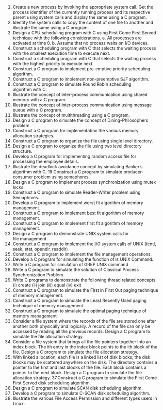 1. Create a new process by invoking the appropriate system call. Get the process identifier of the currently running process and its respective parent using system calls and display the same using a C program.
2. Identify the system calls to copy the content of one file to another and illustrate the same using a C program.
3. Design a CPU scheduling program with C using First Come First Served technique with the following considerations. 
a. All processes are activated at time 0. 
b. Assume that no process waits on I/O devices.
4. Construct a scheduling program with C that selects the waiting process with the smallest execution time to execute next.
5. Construct a scheduling program with C that selects the waiting process with the highest priority to execute next.
6. Construct a C program to implement pre-emptive priority scheduling algorithm.
7. Construct a C program to implement non-preemptive SJF algorithm.
8. Construct a C program to simulate Round Robin scheduling algorithm with C.
9. Illustrate the concept of inter-process communication using shared memory with a C program.  
10. Illustrate the concept of inter-process communication using message queue with a C program.  
11. Illustrate the concept of multithreading using a C program.
12. Design a C program to simulate the concept of Dining-Philosophers problem
13. Construct a C program for implementation the various memory allocation strategies.
14. Construct a C program to organize the file using single level directory.
15. Design a C program to organize the file using two level directory structure.
16. Develop a C program for implementing random access file for processing the employee details.
17. Illustrate the deadlock avoidance concept by simulating Banker’s algorithm with C. 
18 Construct a C program to simulate producer-consumer problem using semaphores.  
19. Design a C program to implement process synchronization using mutex locks.
20. Construct a C program to simulate Reader-Writer problem using Semaphores.
21. Develop a C program to implement worst fit algorithm of memory management.
22. Construct a C program to implement best fit algorithm of memory management.
23. Construct a C program to implement first fit algorithm of memory management.
24. Design a C program to demonstrate UNIX system calls for file management.
25. Construct a C program to implement the I/O system calls of UNIX (fcntl, seek, stat, opendir, readdir)
26. Construct a C program to implement the file management operations.
27. Develop a C program for simulating the function of ls UNIX Command.
28. Write a C program for simulation of GREP UNIX command
29. Write a C program to simulate the solution of Classical Process Synchronization Problem
30. Write C programs to demonstrate the following thread related concepts.
(i) create (ii) join (iii) equal (iv) exit
31. Construct a C program to simulate the First in First Out paging technique of memory management.
32. Construct a C program to simulate the Least Recently Used paging technique of memory management.
33. Construct a C program to simulate the optimal paging technique of memory management  
34. Consider a file system where the records of the file are stored one after another both physically and logically. A record of the file can only be accessed by reading all the previous records.  Design a C program to simulate the file allocation strategy.
35. Consider a file system that brings all the file pointers together into an index block. The ith entry in the index block points to the ith block of the file. Design a C program to simulate the file allocation strategy.
36. With linked allocation, each file is a linked list of disk blocks; the disk blocks may be scattered anywhere on the disk. The directory contains a pointer to the first and last blocks of the file.  Each block contains a pointer to the next block. Design a C program to simulate the file allocation strategy.
37.Construct a C program to simulate the First Come First Served disk scheduling algorithm.  
38. Design a C program to simulate SCAN disk scheduling algorithm.
39. Develop a C program to simulate C-SCAN disk scheduling algorithm.
40. Illustrate the various File Access Permission and different types users in Linux.
